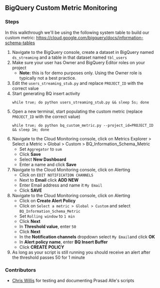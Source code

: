 ## BigQuery Custom Metric Monitoring

### Steps
In this walkthrough we'll be using the following system table to build our custom metric: https://cloud.google.com/bigquery/docs/information-schema-tables

1. Navigate to the BigQuery console, create a dataset in BigQuery named `ds_streaming` and a table in that dataset named `tbl_users`
1. Make sure your user has Owner and BigQuery Editor roles on your project
    * **Note:** this is for demo purposes only. Using the Owner role is typically not a best practice.
1. Edit the `users_streaming_stub.py` and replace `PROJECT_ID` with the correct value
1. Start generating BQ insert activity
    ```
    while true; do python users_streaming_stub.py && sleep 5s; done
    ```
1. Open a new terminal, start populating the custom metric (replace `PROJECT_ID` with the correct value)
    ```
    while true; do python bq_custom_metric.py --project_id=PROJECT_ID && sleep 1m; done
    ```
1. Navigate to the Cloud Monitoring console, click on Metrics Explorer > Select a Metric > Global > Custom > BQ_Information_Schema_Metric
    * Set `Aggregator` to `sum`
    * Click **Save**
    * Select **New Dashboard**
    * Enter a name and click **Save**
1. Navigate to the Cloud Monitoring console, click on Alerting
    * Click on `EDIT NOTIFICATION CHANNELS`
    * Next to **Email** click **ADD NEW**
    * Enter Email address and name it `My Email`
    * Click **SAVE**
1. Navigate to the Cloud Monitoring console, click on Alerting
    * Click on **Create Alert Policy**
    * Click on `Select a metric > Global > Custom` and select `BQ_Information_Schema_Metric`
    * Set `Rolling window` to `1 min`
    * Click **Next**
    * In **Threshold value**, enter `50`
    * Click **Next**
    * In the **Notification channels** dropdown select `My Email`and click **OK**
    * In **Alert policy name**, enter **BQ Insert Buffer**
    * Click **CREATE POLICY**
1. As long as your script is still running you should receive an alert after the threshold passes 50 for 1 minute

### Contributors
* [Chris Willis](https://github.com/willisc7) for testing and documenting Prasad Alle's scripts
